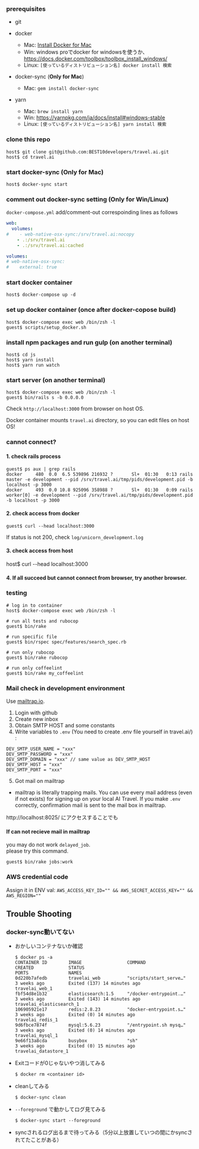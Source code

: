 ### prerequisites

- git

- docker
    - Mac: [Install Docker for Mac](https://www.docker.com/products/docker-desktop)
    - Win: windows proでdocker for windowsを使うか、 https://docs.docker.com/toolbox/toolbox_install_windows/
    - Linux: `[使っているディストリビューション名] docker install 検索`

- docker-sync (**Only for Mac**)
    - Mac: `gem install docker-sync`

- yarn
    - Mac: `brew install yarn`
    - Win: https://yarnpkg.com/ja/docs/install#windows-stable
    - Linux: `[使っているディストリビューション名] yarn install 検索`

### clone this repo

    host$ git clone git@github.com:BEST10developers/travel.ai.git
    host$ cd travel.ai

### start docker-sync (**Only for Mac**)

    host$ docker-sync start

### comment out docker-sync setting (**Only for Win/Linux**)

`docker-compose.yml`
add/comment-out correspoinding lines as follows

```yaml
web:
  volumes:
#    - web-native-osx-sync:/srv/travel.ai:nocopy
    - .:/srv/travel.ai
    - .:/srv/travel.ai:cached

volumes:
# web-native-osx-sync:
#    external: true
```

### start docker container

    host$ docker-compose up -d

### set up docker container (once after docker-copose build)

    host$ docker-compose exec web /bin/zsh -l
    guest$ scripts/setup_docker.sh

### install npm packages and run gulp (on another terminal)

    host$ cd js
    host$ yarn install
    host$ yarn run watch

### start server (on another terminal)

    host$ docker-compose exec web /bin/zsh -l
    guest$ bin/rails s -b 0.0.0.0

Check `http://localhost:3000` from browser on host OS.

Docker container mounts `travel.ai` directory, so you can edit files on host OS!

### cannot connect?

#### 1. check rails process

    guest$ ps aux | grep rails
    docker     480  0.0  6.5 539896 216932 ?       Sl+  01:30   0:13 rails master -e development --pid /srv/travel.ai/tmp/pids/development.pid -b localhost -p 3000
    docker     493  0.0 10.8 925096 358988 ?       Sl+  01:30   0:09 rails worker[0] -e development --pid /srv/travel.ai/tmp/pids/development.pid -b localhost -p 3000

#### 2. check access from docker

    guest$ curl --head localhost:3000

If status is not 200, check `log/unicorn_development.log`

#### 3. check access from host

   host$ curl --head localhost:3000

#### 4. If all succeed but cannot connect from browser, try another browser.

### testing

    # log in to container
    host$ docker-compose exec web /bin/zsh -l

    # run all tests and rubocop
    guest$ bin/rake

    # run specific file
    guest$ bin/rspec spec/features/search_spec.rb

    # run only rubocop
    guest$ bin/rake rubocop

    # run only coffeelint
    guest$ bin/rake my_coffeelint

### Mail check in development environment

Use [mailtrap.io](http://mailtrap.io).

1. Login with github
2. Create new inbox
3. Obtain SMTP HOST and some constants
4. Write variables to `.env` (You need to create .env file yourself in travel.ai/) :
  ```
  DEV_SMTP_USER_NAME = "xxx"
  DEV_SMTP_PASSWORD = "xxx"
  DEV_SMTP_DOMAIN = "xxx" // same value as DEV_SMTP_HOST
  DEV_SMTP_HOST = "xxx"
  DEV_SMTP_PORT = "xxx"
  ```
5. Got mail on mailtrap
- mailtrap is literally trapping mails. You can use every mail address (even if not exists) for signing up on your local AI Travel. If you make `.env` correctly, confirmation mail is sent to the mail box in mailtrap.

http://localhost:8025/ にアクセスすることでも


#### If can not recieve mail in mailtrap
you may do not work `delayed_job`.  
please try this command.

```shell
guest$ bin/rake jobs:work
```

### AWS credential code

Assign it in ENV val: `AWS_ACCESS_KEY_ID="" && AWS_SECRET_ACCESS_KEY="" && AWS_REGION=""`

Trouble Shooting
-------

### docker-sync動いてない

- おかしいコンテナないか確認
    ```
    $ docker ps -a
    CONTAINER ID        IMAGE                 COMMAND                  CREATED             STATUS                        
    PORTS               NAMES
    0d220b7afedb        travelai_web          "scripts/start_serve…"   3 weeks ago         Exited (137) 14 minutes ago                       travelai_web_1
    fbf54d8e1b32        elasticsearch:1.5     "/docker-entrypoint.…"   3 weeks ago         Exited (143) 14 minutes ago                       travelai_elasticsearch_1
    106905921e17        redis:2.8.23          "docker-entrypoint.s…"   3 weeks ago         Exited (0) 14 minutes ago                         travelai_redis_1
    9d6fbce7874f        mysql:5.6.23          "/entrypoint.sh mysq…"   3 weeks ago         Exited (0) 14 minutes ago                         travelai_mysql_1
    9e66f13a8cda        busybox               "sh"                     3 weeks ago         Exited (0) 15 minutes ago                         travelai_datastore_1
    ```
- Exitコードが0じゃないやつ消してみる
    ```
    $ docker rm <container id>
    ```
- cleanしてみる
    ```
    $ docker-sync clean
    ```
- `--foreground` で動かしてログ見てみる
    ```
    $ docker-sync start --foreground
    ```
- syncされるログ出るまで待ってみる（5分以上放置していつの間にかsyncされてたことがある）
